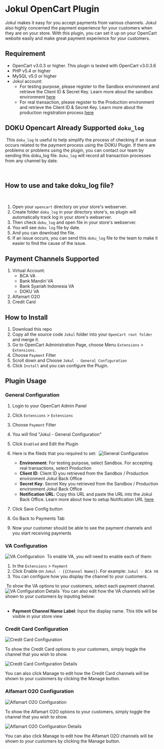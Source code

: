# Jokul OpenCart Plugin

Jokul makes it easy for you accept payments from various channels. Jokul also highly concerned the payment experience for your customers when they are on your store. With this plugin, you can set it up on your OpenCart website easily and make great payment experience for your customers.
​
## Requirement
- OpenCart v3.0.3 or higher. This plugin is tested with OpenCart v3.0.3.6
- PHP v5.4 or higher
- MySQL v5.0 or higher
- Jokul account:
    - For testing purpose, please register to the Sandbox environment and retrieve the Client ID & Secret Key. Learn more about the sandbox environment [here](https://jokul.doku.com/docs/docs/getting-started/explore-sandbox)
    - For real transaction, please register to the Production environment and retrieve the Client ID & Secret Key. Learn more about the production registration process [here](https://jokul.doku.com/docs/docs/getting-started/register-user)
​
## DOKU Opencart Already Supported `doku_log`
​
This `doku_log` is useful to help simplify the process of checking if an issue occurs related to the payment process using the DOKU Plugin. If there are problems or problems using the plugin, you can contact our team by sending this doku_log file. `Doku_log` will record all transaction processes from any channel by date.

​
## How to use and take doku_log file?
​
1. Open your `opencart` directory on your store's webserver.
2. Create folder `doku_log` in your directory store's, so plugin will automatically track log in your store's webserver.
3. Then check `doku_log` and open file in your store's webserver.
4. You will see `doku log` file by date.
5. And you can download the file. 
6. If an issue occurs, you can send this `doku_log` file to the team to make it easier to find the cause of the issue.

## Payment Channels Supported
1. Virtual Account:
    - BCA VA
    - Bank Mandiri VA
    - Bank Syariah Indonesia VA
    - DOKU VA
2. Alfamart O2O
3. Credit Card
## How to Install
1. Download this repo
2. Copy all the source code `Jokul` folder into your `OpenCart root folder` and merge it.
3. Go to OpenCart Administration Page, choose Menu `Extensions` >  `Extensions`.
4. Choose `Payment` Filter
5. Scroll down and Choose `Jokul - General Configuration`
6. Click `Install` and you can configure the Plugin. 
​
## Plugin Usage
### General Configuration
1. Login to your OpenCart Admin Panel
2. Click `Extensions` > `Extensions`
3. Choose `Payment` Filter
4. You will find "Jokul - General Configuration"
5. Click `Enabled` and Edit the Plugin
6. Here is the fileds that you required to set:
​
    ![General Configuration](https://i.ibb.co/k8ZmWzp/Screen-Shot-2021-03-24-at-20-19-45.png)
    
    - **Environment**: For testing purpose, select Sandbox. For accepting real transactions, select Production
    - **Client ID**: Client ID you retrieved from the Sandbox / Production environment Jokul Back Office
    - **Secret Key**: Secret Key you retrieved from the Sandbox / Production environment Jokul Back Office
    - **Notification URL**: Copy this URL and paste the URL into the Jokul Back Office. Learn more about how to setup Notification URL [here](https://jokul.doku.com/docs/docs/after-payment/setup-notification-url)
7. Click Save Config button
8. Go Back to Payments Tab
9. Now your customer should be able to see the payment channels and you start receiving payments
​
### VA Configuration

![VA Configuration](https://i.ibb.co/cN0W4MZ/Screen-Shot-2021-03-24-at-20-26-21.png)
​
To enable VA, you will need to enable each of them:

1. In the `Extensions` > `Payment`
2. Click Enable on `Jokul - {{Channel Name}}`. For example: `Jokul - BCA VA`
3. You can configure how you display the channel to your customers.

​
To show the VA options to your customers, select each payment channel.
​
![VA Configuration Details](https://i.ibb.co/8M3HGn3/Screen-Shot-2021-03-24-at-20-31-02.png)
​
You can also edit how the VA channels will be shown to your customers by inputing below:  
​
- **Payment Channel Name Label**: Input the display name. This title will be visible in your store view

### Credit Card Configuration

![Credit Card Configuration](https://i.ibb.co/djTnq3X/Screen-Shot-2021-06-08-at-12-10-51.png)

To show the Credit Card options to your customers, simply toggle the channel that you wish to show.

![Credit Card Configuration Details](https://i.ibb.co/RbF82V4/Screen-Shot-2021-06-08-at-12-12-34.png)

You can also click Manage to edit how the Credit Card channels will be shown to your customers by clicking the Manage button.

### Alfamart O2O Configuration

![Alfamart O2O Configuration](https://i.ibb.co/djTnq3X/Screen-Shot-2021-06-08-at-12-10-51.png)

To show the Alfamart O2O options to your customers, simply toggle the channel that you wish to show.

![Alfamart O2O Configuration Details](https://i.ibb.co/LYzTyMr/Screen-Shot-2021-06-08-at-12-13-40.png)

You can also click Manage to edit how the Alfamart O2O channels will be shown to your customers by clicking the Manage button.
